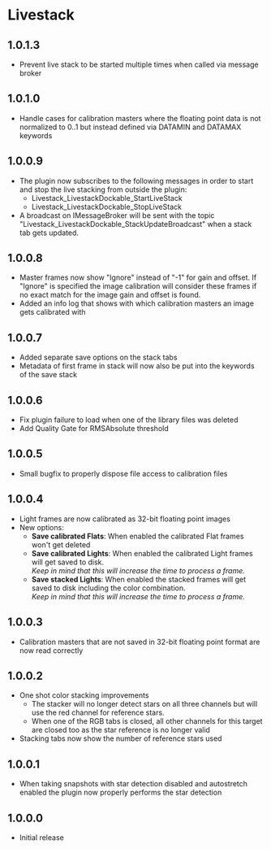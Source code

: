 ﻿# Livestack

## 1.0.1.3
- Prevent live stack to be started multiple times when called via message broker

## 1.0.1.0
- Handle cases for calibration masters where the floating point data is not normalized to 0..1 but instead defined via DATAMIN and DATAMAX keywords

## 1.0.0.9
- The plugin now subscribes to the following messages in order to start and stop the live stacking from outside the plugin:
    - Livestack_LivestackDockable_StartLiveStack
    - Livestack_LivestackDockable_StopLiveStack
- A broadcast on IMessageBroker will be sent with the topic "Livestack_LivestackDockable_StackUpdateBroadcast" when a stack tab gets updated.

## 1.0.0.8
- Master frames now show "Ignore" instead of "-1" for gain and offset. If "Ignore" is specified the image calibration will consider these frames if no exact match for the image gain and offset is found.
- Added an info log that shows with which calibration masters an image gets calibrated with

## 1.0.0.7
- Added separate save options on the stack tabs
- Metadata of first frame in stack will now also be put into the keywords of the save stack

## 1.0.0.6
- Fix plugin failure to load when one of the library files was deleted
- Add Quality Gate for RMSAbsolute threshold

## 1.0.0.5
- Small bugfix to properly dispose file access to calibration files

## 1.0.0.4
- Light frames are now calibrated as 32-bit floating point images
- New options:
    - **Save calibrated Flats**: When enabled the calibrated Flat frames won't get deleted
    - **Save calibrated Lights**: When enabled the calibrated Light frames will get saved to disk.  
        *Keep in mind that this will increase the time to process a frame.*
    - **Save stacked Lights**: When enabled the stacked frames will get saved to disk including the color combination.  
        *Keep in mind that this will increase the time to process a frame.*

## 1.0.0.3
- Calibration masters that are not saved in 32-bit floating point format are now read correctly

## 1.0.0.2
- One shot color stacking improvements
    - The stacker will no longer detect stars on all three channels but will use the red channel for reference stars.
    - When one of the RGB tabs is closed, all other channels for this target are closed too as the star reference is no longer valid
- Stacking tabs now show the number of reference stars used


## 1.0.0.1
- When taking snapshots with star detection disabled and autostretch enabled the plugin now properly performs the star detection

## 1.0.0.0
- Initial release